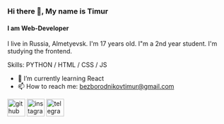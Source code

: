 ### Hi there 👋, My name is Timur
#### I am Web-Developer
I live in Russia, Almetyevsk. I'm 17 years old. I"m a 2nd year student. I'm studying the frontend. 

Skills: PYTHON / HTML / CSS / JS 

- 🌱 I’m currently learning React 
- 📫 How to reach me: bezborodnikovtimur@gmail.com 

[<img src='https://cdn.jsdelivr.net/npm/simple-icons@3.0.1/icons/github.svg' alt='github' height='40'>](https://github.com/@lnsplayer)  [<img src='https://cdn.jsdelivr.net/npm/simple-icons@3.0.1/icons/instagram.svg' alt='instagram' height='40'>](https://www.instagram.com/@l1lines/)  [<img src='https://cdn.jsdelivr.net/npm/simple-icons@3.0.1/icons/telegram.svg' alt='telegram' height='40'>](https://t.me/lnsplayer)  
